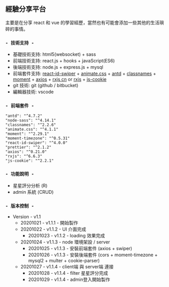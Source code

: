 ## 經驗分享平台

主要是在分享 react 和 vue 的學習經歷，當然也有可能會添加一些其他的生活瑣碎的事情。

### `- 技術支持 -`

- 基礎技術支持: html5(websocket) + sass
- 前端技術支持: react.js + hooks + javaScript(ES6)
- 後端技術支持: node.js + express.js + mysql
- 前端套件支持: [react-id-swiper](https://kidjp85.github.io/example/default/) + [animate.css](https://animate.style/) + [antd](https://ant.design/index-cn) + [classnames](https://www.npmjs.com/package/classnames) + [moment](http://momentjs.cn/) + [axios](https://www.npmjs.com/package/axios) + [rxjs cn](https://cn.rx.js.org/manual/installation.html) or [rxjs](https://rxjs-dev.firebaseapp.com/api/index/function/from) + [js-cookie](https://www.npmjs.com/package/js-cookie)
- git 技術: git (github / bitbucket)
- 編輯器技術: vscode

### `- 前端套件 -`

    "antd": "^4.7.2"
    "node-sass": "^4.14.1"
    "classnames": "^2.2.6"
    "animate.css": "^4.1.1"
    "moment": "^2.29.1"
    "moment-timezone": "^0.5.31"
    "react-id-swiper": "^4.0.0"
    "prettier": "^2.1.2"
    "axios": "^0.21.0"
    "rxjs": "^6.6.3"
    "js-cookie": "^2.2.1"

### `- 功能說明 -`
<!-- 增加（Create，意为“创建”）、删除（Delete）、查询（Read，意为“读取”）、改正（Update，意为“更新”） -->
- 星星評分分析 (R)
- admin 系統 (CRUD)

### `- 版本控制 -`

- Version - v1.1
  - 20201021 - v1.1.1 - 開始製作
  - 20201022 - v1.1.2 - UI 介面完成
    - 20201023 - v1.1.2 - loading 效果完成
  - 20201024 - v1.1.3 - node 環境架設 / server
    - 20201025 - v1.1.3 - 安裝前端套件 (axios + swiper)
    - 20201026 - v1.1.3 - 安裝後端套件 (cors + moment-timezone + mysql2 + multer + cookie-parser)
  - 20201027 - v1.1.4 - client端 與 server端 連接
    - 20201028 - v1.1.4 - filter 星星評分完成
    - 20201029 - v1.1.4 - admin登入開始製作